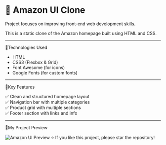 # 🛒 Amazon UI Clone
Project focuses on improving front-end web development skills.

This is a static clone of the Amazon homepage built using HTML and CSS.

---

🚀Technologies Used
- HTML
- CSS3 (Flexbox & Grid)
- Font Awesome (for icons)
- Google Fonts (for custom fonts)

---

🎯Key Features

✅ Clean and structured homepage layout  
✅ Navigation bar with multiple categories  
✅ Product grid with multiple sections  
✅ Footer section with links and info  

---

📸My Project Preview

![Amazon UI Preview](./project.png)
⭐️ If you like this project, please star the repository!

